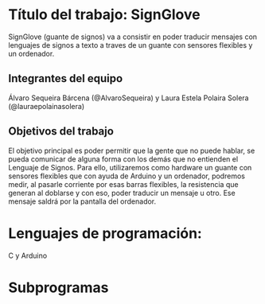 # Título del trabajo: SignGlove

SignGlove (guante de signos) va a consistir en poder traducir mensajes con lenguajes de signos a texto a traves de un guante con sensores flexibles y un ordenador.

## Integrantes del equipo

Álvaro Sequeira Bárcena (@AlvaroSequeira) y Laura Estela Polaira Solera (@lauraepolainasolera)

## Objetivos del trabajo

El objetivo principal es poder permitir que la gente que no puede hablar, se pueda comunicar de alguna forma con los demás que no entienden el Lenguaje de Signos. Para ello, utilizaremos como hardware un guante con sensores flexibles que con ayuda de Arduino y un ordenador, podremos medir, al pasarle corriente por esas barras flexibles, la resistencia que generan al doblarse y con eso, poder traducir un mensaje u otro. Ese mensaje saldrá por la pantalla del ordenador.

# Lenguajes de programación:
C y Arduino

# Subprogramas
